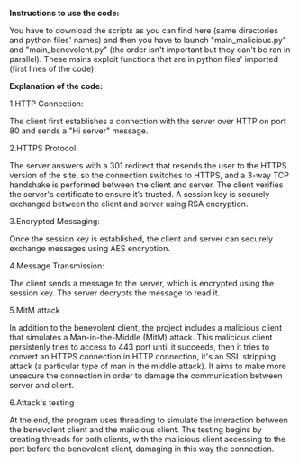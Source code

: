 **Instructions to use the code:**

You have to download the scripts as you can find here (same directories and python files' names) and then you have to launch "main_malicious.py" and "main_benevolent.py" (the order isn't important but they can't be ran in parallel). These mains exploit functions that are in python files' imported (first lines of the code). 


**Explanation of the code:**

1.HTTP Connection:

The client first establishes a connection with the server over HTTP on port 80 and sends a "Hi server" message.

2.HTTPS Protocol:

The server answers with a 301 redirect that resends the user to the HTTPS version of the site, so the connection switches to HTTPS, and a 3-way TCP handshake is performed between the client and server. The client verifies the server's certificate to ensure it’s trusted. A session key is securely exchanged between the client and server using RSA encryption.

3.Encrypted Messaging:

Once the session key is established, the client and server can securely exchange messages using AES encryption.

4.Message Transmission:

The client sends a message to the server, which is encrypted using the session key. The server decrypts the message to read it.

5.MitM attack

In addition to the benevolent client, the project includes a malicious client that simulates a Man-in-the-Middle (MitM) attack. This malicious client persistenly tries to access to 443 port until it succeeds, then it tries to convert an HTTPS connection in HTTP connection, it's an SSL stripping attack (a particular type of man in the middle attack). It aims to make more unsecure the connection in order to damage the communication between server and client.

6.Attack's testing

At the end, the program uses threading to simulate the interaction between the benevolent client and the malicious client. The testing begins by creating threads for both clients, with the malicious client accessing to the port before the benevolent client, damaging in this way the connection.
